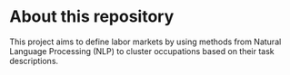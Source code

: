 # About this repository

This project aims to define labor markets by using methods from Natural Language Processing (NLP) to cluster occupations based on their task descriptions.
